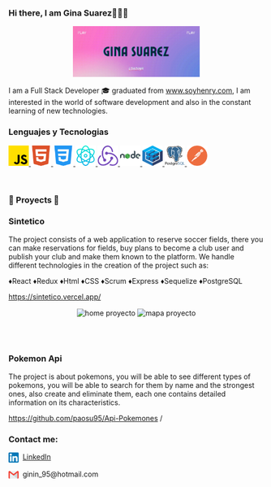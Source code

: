 ### Hi there, I am Gina Suarez👋👩‍💻
<p align="center">
<img src='./assets/images/gifbanner.gif' height='100px'/>
 </p>


I am a Full Stack Developer 🎓 graduated from www.soyhenry.com, I am interested in the world of software development and also in the constant learning of new technologies.

<h3 align="left">Lenguajes y Tecnologias</h3>
<p align="left"> 
<a href="https://www.javascript.com/" target="_blank"> <img src="./assets/images/js.png" alt="javascript" width="40" height="40"/> </a> 
<a href="https://developer.mozilla.org/es/docs/Web/HTML" target="_blank"> <img src="./assets/images/html5.png" alt="html5" width="40" height="40"/> </a> 
<a href="https://developer.mozilla.org/es/docs/Web/CSS" target="_blank"> <img src="./assets/images/css-3.png" alt="css" width="40" height="40"/> </a> 
<a href="https://es.reactjs.org/" target="_blank"> <img src="./assets/images/react.png" alt="react" width="40" height="40"/> </a> 
<a href="https://es.redux.js.org/" target="_blank"> <img src="./assets/images/redux.png" alt="redux" width="40" height="40"/> </a> 
<a href="https://nodejs.org/en/" target="_blank"> <img src="./assets/images/node.png" alt="node.js" width="40" height="40"/> </a> 
<a href="https://sequelize.org/" target="_blank"> <img src="./assets/images/sequelize.png" alt="sequelize" width="40" height="40"/> </a> 
<a href="https://www.postgresql.org" target="_blank"> <img src="https://raw.githubusercontent.com/devicons/devicon/master/icons/postgresql/postgresql-original-wordmark.svg" alt="postgresql" width="40" height="40"/> </a> 
<a href="https://www.postman.com/" target="_blank"> <img src="./assets/images/postman.png" alt="react" width="40" height="40"/> </a> 


</p>

</br>
<h3>🚀 Proyects 🚀 </h3>

<h3>Sintetico </h3>
The project consists of a web application to reserve soccer fields, there you can make reservations for fields, buy plans to become a club user and publish your club and make them known to the platform. We handle different technologies in the creation of the project such as:
 </br>

 ♦React
 ♦Redux
 ♦Html 
 ♦CSS
 ♦Scrum
 ♦Express
 ♦Sequelize
 ♦PostgreSQL

 <a href="https://sintetico.vercel.app/" target="_blank"> https://sintetico.vercel.app/</a>

 <p align="center">
<img align="center" width="400px" height="300px" src="./assets/imgagesProyecto/home.png" alt="home proyecto"/>
<img align="center" width="400px" height="300px" src="./assets/imgagesProyecto/mapa.png" alt="mapa proyecto"/>
</p>

</br>
</br>

<h3>Pokemon Api </h3>
The project is about pokemons, you will be able to see different types of pokemons, you will be able to search for them by name and the strongest ones, also create and eliminate them, each one contains detailed information on its characteristics.

<a href="https://github.com/paosu95/Api-Pokemones " target="_blank">https://github.com/paosu95/Api-Pokemones /</a>



<h3>Contact me: </h3>
<p align = "bottom" text-align = "bottom"> <a><img align="center" src="./assets/images/linkedin.png" alt="https://www.linkedin.com/in/gina-suarez/" height="20" width="20"/></a>&nbsp&nbsp<a href="https://www.linkedin.com/in/gina-suarez/" target="_blank">LinkedIn</a></p>
<p align = "bottom" text-align = "bottom"> <a><img align="center" src="./assets/images/gmail.png" alt="ginin_95@hotmail.com" height="20" width="20"/></a>&nbsp ginin_95@hotmail.com</p>






